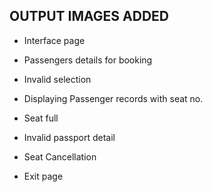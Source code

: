 ## OUTPUT IMAGES ADDED
 * Interface page
 
 * Passengers details for booking 
 * Invalid selection
 * Displaying Passenger records with seat no.
 * Seat full
 * Invalid passport detail
 * Seat Cancellation
 * Exit page
 
 

